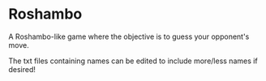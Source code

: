 # Roshambo
A Roshambo-like game where the objective is to guess your opponent's move.

The txt files containing names can be  edited to include more/less names if desired!
